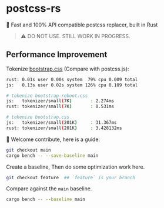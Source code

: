 # postcss-rs

🚀 Fast and 100% API compatible postcss replacer, built in Rust

> ⚠️ DO NOT USE. STILL WORK IN PROGRESS.

## Performance Improvement 

Tokenize [bootstrap.css](./assets/bootstrap.css) (Compare with postcss.js):

```bash
rust: 0.01s user 0.00s system  79% cpu 0.009 total
js:   0.13s user 0.02s system 126% cpu 0.109 total

# tokenize bootstrap-reboot.css
js:   tokenizer/small(7K)       : 2.274ms
rust: tokenizer/small(7K)       : 0.531ms

# tokenize bootstrap.css
js:   tokenizer/small(201K)     : 31.367ms
rust: tokenizer/small(201K)     : 3.428132ms
```


🎉 Welcome contribute, here is a guide:

```bash
git checkout main
cargo bench -- --save-baseline main
```

Create a baseline, Then do some optimization work here.

```bash
git checkout feature  ## `feature` is your branch 
```

Compare against the `main` baseline.

```bash
cargo bench -- --baseline main
```
